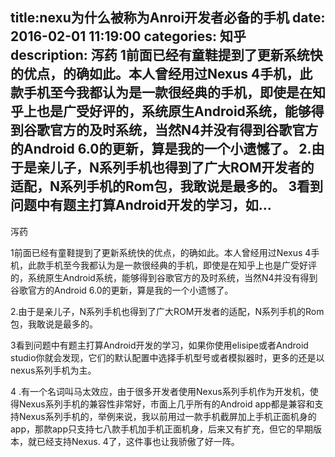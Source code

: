title:nexu为什么被称为Anroi开发者必备的手机
date: 2016-02-01   11:19:00 
categories: 知乎 
 description: 泻药 1前面已经有童鞋提到了更新系统快的优点，的确如此。本人曾经用过Nexus 4手机，此款手机至今我都认为是一款很经典的手机，即使是在知乎上也是广受好评的，系统原生Android系统，能够得到谷歌官方的及时系统，当然N4并没有得到谷歌官方的Android 6.0的更新，算是我的一个小遗憾了。 2.由于是亲儿子，N系列手机也得到了广大ROM开发者的适配，N系列手机的Rom包，我敢说是最多的。 3看到问题中有题主打算Android开发的学习，如…
  --- 
 泻药  

1前面已经有童鞋提到了更新系统快的优点，的确如此。本人曾经用过Nexus 4手机，此款手机至今我都认为是一款很经典的手机，即使是在知乎上也是广受好评的，系统原生Android系统，能够得到谷歌官方的及时系统，当然N4并没有得到谷歌官方的Android 6.0的更新，算是我的一个小遗憾了。  

2.由于是亲儿子，N系列手机也得到了广大ROM开发者的适配，N系列手机的Rom包，我敢说是最多的。  

3看到问题中有题主打算Android开发的学习，如果你使用elisipe或者Android studio你就会发现，它们的默认配置中选择手机型号或者模拟器时，更多的还是以nexus系列手机为主。  

4 .有一个名词叫马太效应，由于很多开发者使用Nexus系列手机作为开发机，使得Nexus系列手机的兼容性非常好，市面上几乎所有的Android app都是兼容和支持Nexus系列手机的，举例来说，我以前用过一款手机截屏加上手机正面机身的app，那款app只支持七八款手机加手机正面机身，后来又有扩充，但它的早期版本，就已经支持Nexus. 4了，这件事也让我骄傲了好一阵。